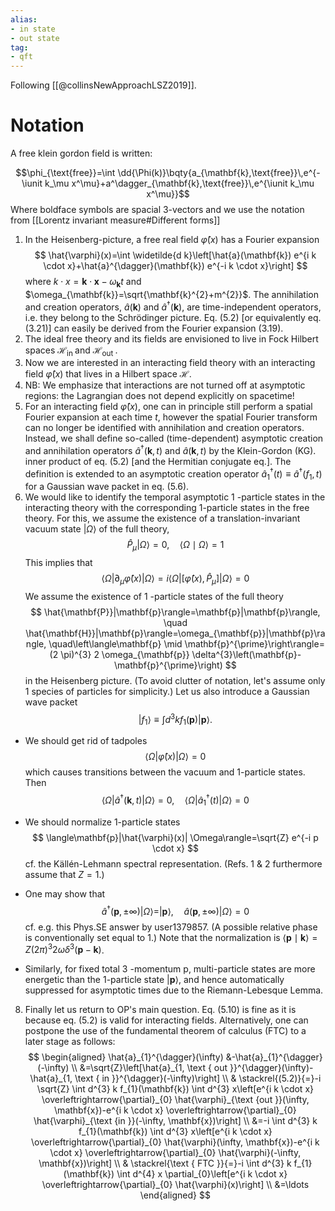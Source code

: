 ```yaml
---
alias:
- in state
- out state
tag:
- qft
---
```


Following [[@collinsNewApproachLSZ2019]]. 

# Notation

A free klein gordon field is written:

$$\phi_{\text{free}}=\int \dd{\Phi(k)}\bqty{a_{\mathbf{k},\text{free}}\,e^{-\iunit k_\mu x^\mu}+a^\dagger_{\mathbf{k},\text{free}}\,e^{\iunit k_\mu x^\mu}}$$
Where boldface symbols are spacial 3-vectors and we use the notation from [[Lorentz invariant measure#Different forms]]


1. In the Heisenberg-picture, a free real field $\hat{\varphi}(x)$ has a Fourier expansion
$$
\hat{\varphi}(x)=\int \widetilde{d k}\left[\hat{a}(\mathbf{k}) e^{i k \cdot x}+\hat{a}^{\dagger}(\mathbf{k}) e^{-i k \cdot x}\right]
$$
where $k \cdot x=\mathbf{k} \cdot \mathbf{x}-\omega_{\mathbf{k}} t$ and $\omega_{\mathbf{k}}=\sqrt{\mathbf{k}^{2}+m^{2}}$. The annihilation and creation operators, $\hat{a}(\mathbf{k})$ and $\hat{a}^{\dagger}(\mathbf{k})$, are time-independent operators, i.e. they belong to the Schrödinger picture. Eq. (5.2) [or equivalently eq. (3.21)] can easily be derived from the Fourier expansion (3.19).
1. The ideal free theory and its fields are envisioned to live in Fock Hilbert spaces $\mathcal{H}_{\text {in }}$ and $\mathcal{H}_{\text {out }}$.
2. Now we are interested in an interacting field theory with an interacting field $\hat{\varphi}(x)$ that lives in a Hilbert space $\mathcal{H}$.
3. NB: We emphasize that interactions are not turned off at asymptotic regions: the Lagrangian does not depend explicitly on spacetime!
4. For an interacting field $\hat{\varphi}(x)$, one can in principle still perform a spatial Fourier expansion at each time $t$, however the spatial Fourier transform can no longer be identified with annihilation and creation operators. Instead, we shall define so-called (time-dependent) asymptotic creation and annihilation operators $\hat{a}^{\dagger}(\mathbf{k}, t)$ and $\hat{a}(\mathbf{k}, t)$ by the Klein-Gordon (KG). inner product of eq. (5.2) [and the Hermitian conjugate eq.]. The definition is extended to an asymptotic creation operator $\hat{a}_{1}^{\dagger}(t) \equiv \hat{a}^{\dagger}\left(f_{1}, t\right)$ for a Gaussian wave packet in eq. (5.6).
5. We would like to identify the temporal asymptotic 1 -particle states in the interacting theory with the corresponding 1-particle states in the free theory. For this, we assume the existence of a translation-invariant vacuum state $|\Omega\rangle$ of the full theory, $$\hat{P}_{\mu}|\Omega\rangle=0, \quad\langle\Omega \mid \Omega\rangle=1$$ This implies that $$\left\langle\Omega\left|\partial_{\mu} \hat{\varphi}(x)\right| \Omega\right\rangle=i\left\langle\Omega\left|\left[\hat{\varphi}(x), \hat{P}_{\mu}\right]\right| \Omega\right\rangle=0$$ We assume the existence of 1 -particle states of the full theory
$$
\hat{\mathbf{P}}|\mathbf{p}\rangle=\mathbf{p}|\mathbf{p}\rangle, \quad \hat{\mathbf{H}}|\mathbf{p}\rangle=\omega_{\mathbf{p}}|\mathbf{p}\rangle, \quad\left\langle\mathbf{p} \mid \mathbf{p}^{\prime}\right\rangle=(2 \pi)^{3} 2 \omega_{\mathbf{p}} \delta^{3}\left(\mathbf{p}-\mathbf{p}^{\prime}\right)
$$
in the Heisenberg picture. (To avoid clutter of notation, let's assume only 1 species of particles for simplicity.) Let us also introduce a Gaussian wave packet
$$
\left|f_{1}\right\rangle \equiv \int d^{3} k f_{1}(\mathbf{p})|\mathbf{p}\rangle .
$$
- We should get rid of tadpoles
$$
\langle\Omega|\hat{\varphi}(x)| \Omega\rangle=0
$$
which causes transitions between the vacuum and 1-particle states. Then
$$
\left\langle\Omega\left|\hat{a}^{\dagger}(\mathbf{k}, t)\right| \Omega\right\rangle=0, \quad\left\langle\Omega\left|\hat{a}_{1}^{\dagger}(t)\right| \Omega\right\rangle=0
$$
- We should normalize 1-particle states
$$
\langle\mathbf{p}|\hat{\varphi}(x)| \Omega\rangle=\sqrt{Z} e^{-i p \cdot x}
$$
cf. the Källén-Lehmann spectral representation. (Refs. 1 \& 2 furthermore assume that $Z=1$.)
- One may show that
$$
\hat{a}^{\dagger}(\mathbf{p}, \pm \infty)|\Omega\rangle=|\mathbf{p}\rangle, \quad \hat{a}(\mathbf{p}, \pm \infty)|\Omega\rangle=0
$$
cf. e.g. this Phys.SE answer by user1379857. (A possible relative phase is conventionally set equal to 1.) Note that the normalization is $\langle\mathbf{p} \mid \mathbf{k}\rangle=Z(2 \pi)^{3} 2 \omega \delta^{3}(\mathbf{p}-\mathbf{k})$.

- Similarly, for fixed total 3 -momentum p, multi-particle states are more energetic than the 1-particle state $|\mathbf{p}\rangle$, and hence automatically suppressed for asymptotic times due to the Riemann-Lebesque Lemma.
8. Finally let us return to OP's main question. Eq. (5.10) is fine as it is because eq. (5.2) is valid for interacting fields. Alternatively, one can postpone the use of the fundamental theorem of calculus (FTC) to a later stage as follows:
$$
\begin{aligned}
\hat{a}_{1}^{\dagger}(\infty) &-\hat{a}_{1}^{\dagger}(-\infty) \\
&=\sqrt{Z}\left[\hat{a}_{1, \text { out }}^{\dagger}(\infty)-\hat{a}_{1, \text { in }}^{\dagger}(-\infty)\right] \\
& \stackrel{(5.2)}{=}-i \sqrt{Z} \int d^{3} k f_{1}(\mathbf{k}) \int d^{3} x\left[e^{i k \cdot x} \overleftrightarrow{\partial}_{0} \hat{\varphi}_{\text {out }}(\infty, \mathbf{x})-e^{i k \cdot x} \overleftrightarrow{\partial}_{0} \hat{\varphi}_{\text {in }}(-\infty, \mathbf{x})\right] \\
&=-i \int d^{3} k f_{1}(\mathbf{k}) \int d^{3} x\left[e^{i k \cdot x} \overleftrightarrow{\partial}_{0} \hat{\varphi}(\infty, \mathbf{x})-e^{i k \cdot x} \overleftrightarrow{\partial}_{0} \hat{\varphi}(-\infty, \mathbf{x})\right] \\
& \stackrel{\text { FTC }}{=}-i \int d^{3} k f_{1}(\mathbf{k}) \int d^{4} x \partial_{0}\left[e^{i k \cdot x} \overleftrightarrow{\partial}_{0} \hat{\varphi}(x)\right] \\
&=\ldots
\end{aligned}
$$


